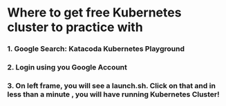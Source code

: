 


# Where to get free Kubernetes cluster to practice with

### 1. Google Search: Katacoda Kubernetes Playground
### 2. Login using you Google Account
### 3. On left frame, you will see a launch.sh. Click on that and in less than a minute , you will have running Kubernetes Cluster!


     
